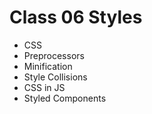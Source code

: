 # Class 06 Styles

- CSS
- Preprocessors
- Minification
- Style Collisions
- CSS in JS
- Styled Components